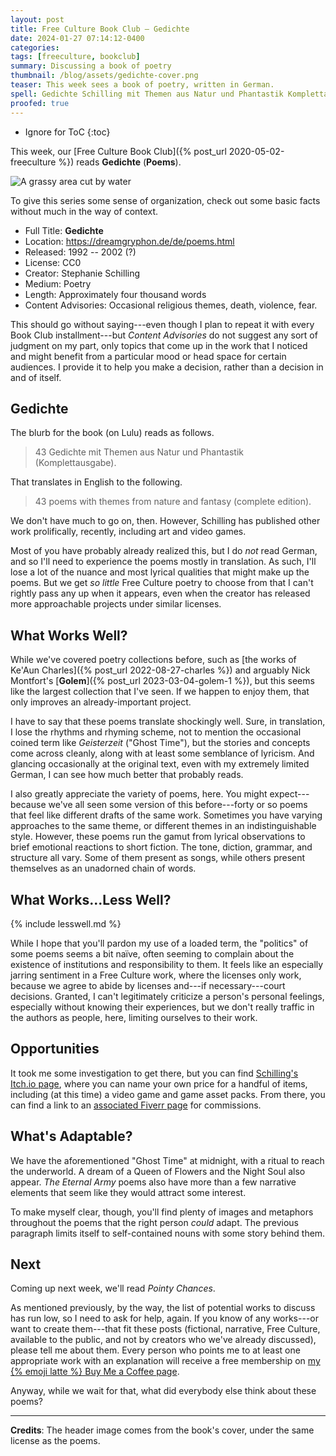 ```yaml
---
layout: post
title: Free Culture Book Club — Gedichte
date: 2024-01-27 07:14:12-0400
categories:
tags: [freeculture, bookclub]
summary: Discussing a book of poetry
thumbnail: /blog/assets/gedichte-cover.png
teaser: This week sees a book of poetry, written in German.
spell: Gedichte Schilling mit Themen aus Natur und Phantastik Komplettausgabe Ke Aun Montfort Geisterzeit
proofed: true
---
```


* Ignore for ToC
{:toc}

This week, our [Free Culture Book Club]({% post_url 2020-05-02-freeculture %}) reads **Gedichte** (**Poems**).

![A grassy area cut by water](/blog/assets/gedichte-cover.png "Alas, I don't actually know what poem this picture goes with, if any")

To give this series some sense of organization, check out some basic facts without much in the way of context.

 * Full Title:  **Gedichte**
 * Location:  <https://dreamgryphon.de/de/poems.html>
 * Released:  1992 -- 2002 (?)
 * License:  CC0
 * Creator:  Stephanie Schilling
 * Medium:  Poetry
 * Length:  Approximately four thousand words
 * Content Advisories:  Occasional religious themes, death, violence, fear.

This should go without saying---even though I plan to repeat it with every Book Club installment---but *Content Advisories* do not suggest any sort of judgment on my part, only topics that come up in the work that I noticed and might benefit from a particular mood or head space for certain audiences.  I provide it to help you make a decision, rather than a decision in and of itself.

## Gedichte

The blurb for the book (on Lulu) reads as follows.

 > 43 Gedichte mit Themen aus Natur und Phantastik (Komplettausgabe).

That translates in English to the following.

 > 43 poems with themes from nature and fantasy (complete edition).

We don't have much to go on, then.  However, Schilling has published other work prolifically, recently, including art and video games.

Most of you have probably already realized this, but I do *not* read German, and so I'll need to experience the poems mostly in translation.  As such, I'll lose a lot of the nuance and most lyrical qualities that might make up the poems.  But we get *so little* Free Culture poetry to choose from that I can't rightly pass any up when it appears, even when the creator has released more approachable projects under similar licenses.

## What Works Well?

While we've covered poetry collections before, such as [the works of Ke'Aun Charles]({% post_url 2022-08-27-charles %}) and arguably Nick Montfort's [**Golem**]({% post_url 2023-03-04-golem-1 %}), but this seems like the largest collection that I've seen.  If we happen to enjoy them, that only improves an already-important project.

I have to say that these poems translate shockingly well.  Sure, in translation, I lose the rhythms and rhyming scheme, not to mention the occasional coined term like *Geisterzeit* ("Ghost Time"), but the stories and concepts come across cleanly, along with at least some semblance of lyricism.  And glancing occasionally at the original text, even with my extremely limited German, I can see how much better that probably reads.

I also greatly appreciate the variety of poems, here.  You might expect---because we've all seen some version of this before---forty or so poems that feel like different drafts of the same work.  Sometimes you have varying approaches to the same theme, or different themes in an indistinguishable style.  However, these poems run the gamut from lyrical observations to brief emotional reactions to short fiction.  The tone, diction, grammar, and structure all vary.  Some of them present as songs, while others present themselves as an unadorned chain of words.

## What Works...Less Well?

{% include lesswell.md %}

While I hope that you'll pardon my use of a loaded term, the "politics" of some poems seems a bit naïve, often seeming to complain about the existence of institutions and responsibility to them.  It feels like an especially jarring sentiment in a Free Culture work, where the licenses only work, because we agree to abide by licenses and---if necessary---court decisions.  Granted, I can't legitimately criticize a person's personal feelings, especially without knowing their experiences, but we don't really traffic in the authors as people, here, limiting ourselves to their work.

## Opportunities

It took me some investigation to get there, but you can find [Schilling's Itch.io <i class="fab fa-itch-io"></i> page](https://dreamgryphon.itch.io/), where you can name your own price for a handful of items, including (at this time) a video game and game asset packs.  From there, you can find a link to an [associated Fiverr page](https://www.fiverr.com/dreamgryphonart) for commissions.

## What's Adaptable?

We have the aforementioned "Ghost Time" at midnight, with a ritual to reach the underworld.  A dream of a Queen of Flowers and the Night Soul also appear.  *The Eternal Army* poems also have more than a few narrative elements that seem like they would attract some interest.

To make myself clear, though, you'll find plenty of images and metaphors throughout the poems that the right person *could* adapt.  The previous paragraph limits itself to self-contained nouns with some story behind them.

## Next

Coming up next week, we'll read *Pointy Chances*.

As mentioned previously, by the way, the list of potential works to discuss has run low, so I need to ask for help, again.  If you know of any works---or want to create them---that fit these posts (fictional, narrative, Free Culture, available to the public, and not by creators who we've already discussed), please tell me about them.  Every person who points me to at least one appropriate work with an explanation will receive a free membership on [my {% emoji latte %} Buy Me a Coffee page](https://buymeacoffee.com/jcolag).

Anyway, while we wait for that, what did everybody else think about these poems?

* * *

**Credits**:  The header image comes from the book's cover, under the same license as the poems.
